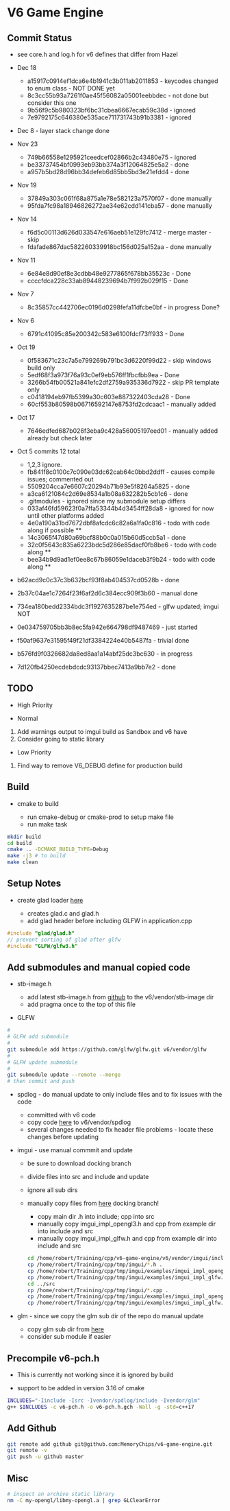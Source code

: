 # V6 Game Engine

## Commit Status

- see core.h and log.h for v6 defines that differ from Hazel

- Dec 18
  - a15917c0914ef1dca6e4b1941c3b011ab2011853 - keycodes changed to enum class - NOT DONE yet
  - 8c3cc55b93a7261f0ae45f56082a05001eebbdec - not done but consider this one
  - 9b56f9c5b980323bf6bc31cbea6667ecab59c38d - ignored
  - 7e9792175c646380e535ace711731743b91b3381 - ignored

- Dec 8 - layer stack change done

- Nov 23
  - 749b66558e1295921ceedcef02866b2c43480e75 - ignored
  - be33737454bf0993eb93bb374a3f12064825e5a2 - done
  - a957b5bd28d96bb34defeb6d85bb5bd3e21efdd4 - done

- Nov 19
  - 37849a303c061f68a875a1e78e582123a7570f07 - done manually
  - 95fda7fc98a18946826272ae34e62cdd141cba57 - done manually

- Nov 14
  - f6d5c00113d626d033547e616aeb51e129fc7412 - merge master - skip
  - fdafade867dac582260339918bc156d025a152aa - done manually

- Nov 11
  - 6e84e8d90ef8e3cdbb48e9277865f678bb35523c - Done
  - ccccfdca228c33ab89448239694b7f992b029f15 - Done

- Nov 7
  - 8c35857cc442706ec0196d0298fefa11dfcbe0bf - in progress Done?

- Nov 6
  - 6791c41095c85e200342c583e6100fdcf73ff933 - Done

- Oct 19
  - 0f583671c23c7a5e799269b791bc3d6220f99d22 - skip windows build only
  - 5edf68f3a973f76a93c0ef9eb576ff1fbcfbb9ea - Done
  - 3266b54fb00521a841efc2df2759a935336d7922 - skip PR template only
  - c0418194eb97fb5399a30c603e887322403cda28 - Done
  - 60cf553b80598b06716592147e8753fd2cdcaac1 - manually added

- Oct 17  
  - 7646edfed687b026f3eba9c428a56005197eed01 - manually added already but check later

- Oct 5 commits 12 total

  - 1,2,3 ignore.
  - fb841f8c0100c7c090e03dc62cab64c0bbd2ddff - causes compile issues; commented out
  - 5509204cca7e6607c20294b71b93e5f8264a5825 - done
  - a3ca6121084c2d69e8534a1b08a632282b5cb1c6 - done
  - .gitmodules - ignored since my submodule setup differs
  - 033af46fd59623f0a7ffa53344b4d3454ff28da8 - ignored for now until other platforms added
  - 4e0a190a31bd7672dbf8afcdc6c82a6a1fa0c816 - todo with code along if possible **
  - 14c3065f47d80a69bcf88b0c0a015b60d5ccb5a1 - done
  - 32c0f5643c835a6223bdc5d286e85dacf0fb8be6 - todo with code along **
  - bee34b9d9ad1ef0ee8c67b86059e1daceb3f9b24 - todo with code along **

- b62acd9c0c37c3b632bcf93f8ab404537cd0528b - done

- 2b37c04ae1c7264f23f6af2d6c384ecc909f3b60 - manual done

- 734ea180bedd2334bdc3f1927635287be1e754ed - glfw updated; imgui NOT

- 0e034759705bb3b8ec5fa942e664798df9487469 - just started

- f50af9637e31595f49f21df3384224e40b5487fa - trivial done

- b576fd9f0326682da8ed8aa1a14abf25dc3bc630 - in progress

- 7d120fb4250ecdebdcdc93137bbec7413a9bb7e2 - done

## TODO

- High Priority

- Normal

1. Add warnings output to imgui build as Sandbox and v6 have
1. Consider going to static library

- Low Priority

1. Find way to remove V6_DEBUG define for production build

## Build

- cmake to build

  - run cmake-debug or cmake-prod to setup make file
  - run make task

```bash
mkdir build
cd build
cmake .. -DCMAKE_BUILD_TYPE=Debug
make -j3 # to build
make clean
```

## Setup Notes

- create glad loader [here](https://glad.dav1d.de/)

  - creates glad.c and glad.h
  - add glad header before including GLFW in application.cpp

```c++
#include "glad/glad.h"
// prevent sorting of glad after glfw
#include "GLFW/glfw3.h"
```

## Add submodules and manual copied code

- stb-image.h

  - add latest stb-image.h from [github](https://github.com/nothings/stb/blob/master/stb_image.h) to the v6/vendor/stb-image dir
  - add pragma once to the top of this file

- GLFW

```bash
#
# GLFW add submodule
#
git submodule add https://github.com/glfw/glfw.git v6/vendor/glfw
#
# GLFW update submodule
#
git submodule update --remote --merge
# then commit and push
```

- spdlog - do manual update to only include files and to fix issues with the code

  - committed with v6 code
  - copy code [here](https://github.com/gabime/spdlog.git) to v6/vendor/spdlog
  - several changes needed to fix header file problems - locate these changes before updating

- imgui - use manual commmit and update

  - be sure to download docking branch
  - divide files into src and include and update
  - ignore all sub dirs
  - manually copy files from [here](https://github.com/ocornut/imgui) docking branch!
    - copy main dir .h into include; cpp into src
    - manually copy imgui_impl_opengl3.h and cpp from example dir into include and src
    - manually copy imgui_impl_glfw.h and cpp from example dir into include and src

    ```bash
    cd /home/robert/Training/cpp/v6-game-engine/v6/vendor/imgui/include
    cp /home/robert/Training/cpp/tmp/imgui/*.h .
    cp /home/robert/Training/cpp/tmp/imgui/examples/imgui_impl_opengl3.h .
    cp /home/robert/Training/cpp/tmp/imgui/examples/imgui_impl_glfw.h .
    cd ../src
    cp /home/robert/Training/cpp/tmp/imgui/*.cpp .
    cp /home/robert/Training/cpp/tmp/imgui/examples/imgui_impl_opengl3.cpp .
    cp /home/robert/Training/cpp/tmp/imgui/examples/imgui_impl_glfw.cpp .

    ```

- glm - since we copy the glm sub dir of the repo do manual update

  - copy glm sub dir from [here](https://github.com/g-truc/glm/tree/master/glm)
  - consider sub module if easier

## Precompile v6-pch.h

- This is currently not working since it is ignored by build

- support to be added in version 3.16 of cmake

```bash
INCLUDES="-Iinclude -Isrc -Ivendor/spdlog/include -Ivendor/glm"
g++ $INCLUDES -c v6-pch.h -o v6-pch.h.gch -Wall -g -std=c++17
```

## Add Github

```bash
git remote add github git@github.com:MemoryChips/v6-game-engine.git
git remote -v
git push -u github master
```

## Misc

```bash
# inspect an archive static library
nm -C my-opengl/libmy-opengl.a | grep GLClearError
```
